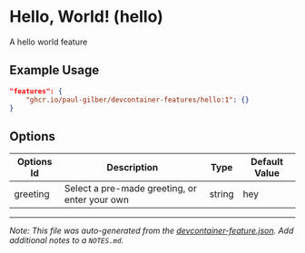 
# Hello, World! (hello)

A hello world feature

## Example Usage

```json
"features": {
    "ghcr.io/paul-gilber/devcontainer-features/hello:1": {}
}
```

## Options

| Options Id | Description | Type | Default Value |
|-----|-----|-----|-----|
| greeting | Select a pre-made greeting, or enter your own | string | hey |



---

_Note: This file was auto-generated from the [devcontainer-feature.json](https://github.com/paul-gilber/devcontainer-features/blob/main/src/hello/devcontainer-feature.json).  Add additional notes to a `NOTES.md`._
